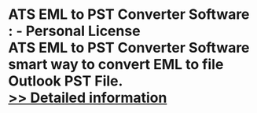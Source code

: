 # ATS EML to PST Converter Software : - Personal License<br />ATS EML to PST Converter Software smart way to convert EML to file Outlook PST File.<br />[>> Detailed information](https://secure.shareit.com/shareit/product.html?productid=300778229&affiliateid=200057808)